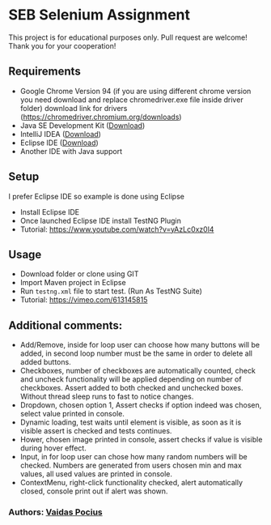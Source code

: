 # SEB Selenium Assignment

This project is for educational purposes only. Pull request are welcome! Thank you for your cooperation!

## Requirements
- Google Chrome Version 94 (if you are using different chrome version you need download and replace chromedriver.exe file inside driver folder) download link for drivers (https://chromedriver.chromium.org/downloads)
- Java SE Development Kit ([Download]( https://www.oracle.com/java/technologies/javase-jdk15-downloads.html))
- IntelliJ IDEA ([Download]( https://www.jetbrains.com/idea/download/#section=windows))
- Eclipse IDE ([Download]( https://www.eclipse.org/downloads/))
- Another IDE with Java support

## Setup
I prefer Eclipse IDE so example is done using Eclipse
- Install Eclipse IDE
- Once launched Eclipse IDE install TestNG Plugin
- Tutorial: https://www.youtube.com/watch?v=yAzLc0xz0l4

## Usage
- Download folder or clone using GIT
- Import Maven project in Eclipse
- Run ```testng.xml``` file to start test. (Run As TestNG Suite)
- Tutorial: https://vimeo.com/613145815

## Additional comments:
- Add/Remove, inside for loop user can choose how many buttons will be added, in second loop number must be the same in order to delete all added buttons.
- Checkboxes, number of checkboxes are automatically counted, check and uncheck functionality will be applied depending on number of checkboxes. Assert added to both checked and unchecked boxes. Without thread sleep runs to fast to notice changes.
- Dropdown, chosen option 1, Assert checks if option indeed was chosen, select value printed in console.
- Dynamic loading, test waits until element is visible, as soon as it is visible assert is checked and tests continues.
- Hower, chosen image printed in console, assert checks if value is visible during hover effect.
- Input, in for loop user can chose how many random numbers will be checked. Numbers are generated from users chosen min and max values, all used values are printed in console.
- ContextMenu, right-click functionality checked, alert automatically closed, console print out if alert was shown.



### Authors: [Vaidas Pocius]( https://github.com/Vaidas393)
